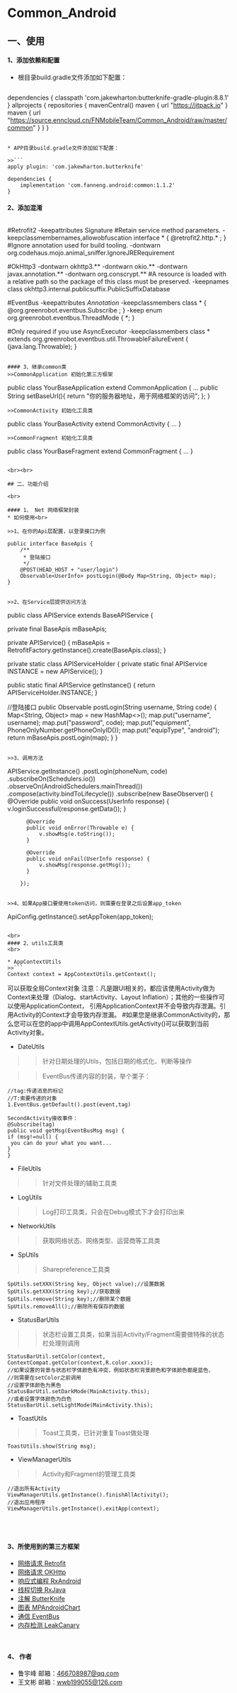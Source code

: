 # Common_Android
## 一、使用
#### 1、添加依赖和配置
* 根目录build.gradle文件添加如下配置：

>>```
dependencies {
        classpath 'com.jakewharton:butterknife-gradle-plugin:8.8.1'
    }
allprojects {
    repositories {
        mavenCentral()
        maven { url "https://jitpack.io" }
        maven { url "https://source.enncloud.cn/FNMobileTeam/Common_Android/raw/master/common" }
    }
}
```

* APP目录build.gradle文件添加如下配置：

>>```
apply plugin: 'com.jakewharton.butterknife'

dependencies {
    implementation 'com.fanneng.android:common:1.1.2'
}
```

#### 2、添加混淆
>>```
#Retrofit2
-keepattributes Signature
#Retain service method parameters.
-keepclassmembernames,allowobfuscation interface * {
    @retrofit2.http.* <methods>;
}
#Ignore annotation used for build tooling.
-dontwarn org.codehaus.mojo.animal_sniffer.IgnoreJRERequirement

#OkHttp3
-dontwarn okhttp3.**
-dontwarn okio.**
-dontwarn javax.annotation.**
-dontwarn org.conscrypt.**
#A resource is loaded with a relative path so the package of this class must be preserved.
-keepnames class okhttp3.internal.publicsuffix.PublicSuffixDatabase

#EventBus
-keepattributes *Annotation*
-keepclassmembers class * {
    @org.greenrobot.eventbus.Subscribe <methods>;
}
-keep enum org.greenrobot.eventbus.ThreadMode { *; }

#Only required if you use AsyncExecutor
-keepclassmembers class * extends org.greenrobot.eventbus.util.ThrowableFailureEvent {
    <init>(java.lang.Throwable);
}
```

#### 3、继承common类
>>CommonApplication 初始化第三方框架
```
public class YourBaseApplication extend CommonApplication {
    ...
    public String setBaseUrl(){
        return "你的服务器地址，用于网络框架的访问";
    };
}
```
>>CommonActivity 初始化工具类
```
public class YourBaseActivity extend CommonActivity {
    ...
}
```
>>CommonFragment 初始化工具类
```
public class YourBaseFragment extend CommonFragment {
    ...
}
```

<br><br>

## 二、功能介绍

<br>

#### 1、 Net 网络框架封装
* 如何使用<br>

>>1、在你的Api层配置，以登录接口为例
```
    public interface BaseApis {
        /**
         * 登陆接口
         */
        @POST(HEAD_HOST + "user/login")
        Observable<UserInfo> postLogin(@Body Map<String, Object> map);
    }
```

>>2、在Service层提供访问方法
```
public class APIService extends BaseAPIService {

  private final BaseApis mBaseApis;

  private APIService() {
    mBaseApis = RetrofitFactory.getInstance().create(BaseApis.class);
  }

  private static class APIServiceHolder {
    private static final APIService INSTANCE = new APIService();
  }

  public static final APIService getInstance() {
    return APIServiceHolder.INSTANCE;
  }

  //登陆接口
  public Observable<UserInfo> postLogin(String username, String code) {
    Map<String, Object> map = new HashMap<>();
    map.put("username", username);
    map.put("password", code);
    map.put("equipment", PhoneOnlyNumber.getPhoneOnlyID());
    map.put("equipType", "android");
    return mBaseApis.postLogin(map);
  }
}
```

>>3、调用方法
```
APIService.getInstance()
        .postLogin(phoneNum, code)
        .subscribeOn(Schedulers.io())
        .observeOn(AndroidSchedulers.mainThread())
        .compose(activity.<UserInfo>bindToLifecycle())
        .subscribe(new BaseObserver<UserInfo>() {
          @Override
          public void onSuccess(UserInfo response) {
              v.loginSuccessful(response.getData());
          }

          @Override
          public void onError(Throwable e) {
              v.showMsg(e.toString());
          }

          @Override
          public void onFail(UserInfo response) {
              v.showMsg(response.getMsg());
          }

        });
```

>>4、如果App接口要使用token访问，则需要在登录之后设置app_token
```
ApiConfig.getInstance().setAppToken(app_token);
```

<br>
#### 2、utils工具类
<br>

* AppContextUtils
>>```
Context context = AppContextUtils.getContext();
```
可以获取全局Context对象
注意：凡是跟UI相关的，都应该使用Activity做为Context来处理（Dialog、startActivity、Layout Inflation）；其他的一些操作可以使用ApplicationContext，
引用ApplicationContext并不会导致内存泄漏。引用Activity的Context才会导致内存泄漏。
#如果您是继承CommonActivity的，那么您可以在您的app中调用AppContextUtils.getActivity()可以获取到当前Activity对象。

* DateUtils<br>
>>针对日期处理的Utils，包括日期的格式化、判断等操作

>>EventBus传递内容的封装，举个栗子：
```
//tag:传递消息的标记
//T:索要传递的对象
1.EventBus.getDefault().post(event,tag)

SecondActivity接收事件：
@Subscribe(tag)
public void getMsg(EventBusMsg msg) {
if (msg!=null) {
 you can do your what you want...
}
}

```


* FileUtils<br>
>>针对文件处理的辅助工具类


* LogUtils<br>
>>Log打印工具类，只会在Debug模式下才会打印出来


* NetworkUtils<br>
>>获取网络状态、网络类型、运营商等工具类


* SpUtils<br>
>>Sharepreference工具类
```
SpUtils.setXXX(String key, Object value);//设置数据
SpUtils.getXXX(String key);//获取数据
SpUtils.remove(String key);//删除某个数据
SpUtils.removeAll();//删除所有保存的数据
```


* StatusBarUtils<br>
>>状态栏设置工具类，如果当前Activity/Fragment需要做特殊的状态栏处理则调用
```
StatusBarUtil.setColor(context, ContextCompat.getColor(context,R.color.xxxx));
//如果设置的背景与状态栏字体颜色有冲突，例如状态栏背景颜色和字体颜色都是蓝色，
//则需要在setColor之前调用
//设置字体颜色为黑色
StatusBarUtil.setDarkMode(MainActivity.this);
//或者设置字体颜色为白色
StatusBarUtil.setLightMode(MainActivity.this);
```


* ToastUtils<br>
>>Toast工具类，已针对重复Toast做处理
```
ToastUtils.show(String msg);
```


* ViewManagerUtils<br>
>>Activity和Fragment的管理工具类
```
//退出所有Activity
ViewManagerUtils.getInstance().finishAllActivity();
//退出应用程序
ViewManagerUtils.getInstance().exitApp(context);
```
<br><br>

#### 3、所使用到的第三方框架
* [网络请求 Retrofit](https://github.com/square/retrofit)
* [网络请求 OKHttp](https://github.com/square/okhttp)
* [响应式编程 RxAndroid](https://github.com/ReactiveX/RxAndroid)
* [线程切换 RxJava](https://github.com/ReactiveX/RxJava)
* [注解 ButterKnife](https://github.com/JakeWharton/butterknife)
* [图表 MPAndroidChart](https://github.com/PhilJay/MPAndroidChart)
* [通信 EventBus](https://github.com/greenrobot/EventBus)
* [内存检测 LeakCanary](https://github.com/square/leakcanary)

<br>

#### 4、 作者
* 鲁宇峰   邮箱：466708987@qq.com
* 王文彬   邮箱：wwb199055@126.com
